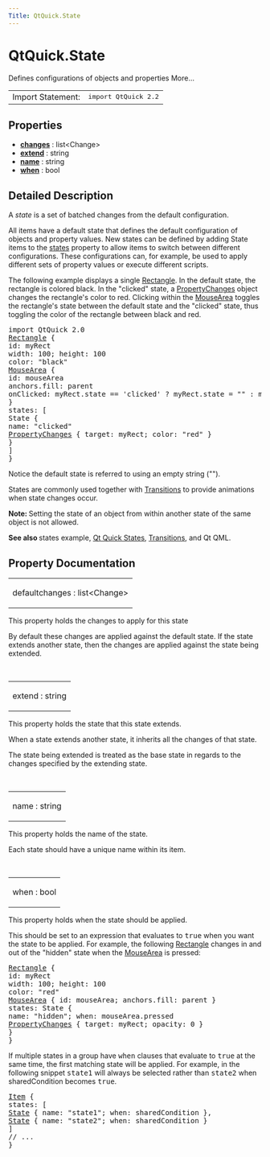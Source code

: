 ```yaml
---
Title: QtQuick.State
---
```


# QtQuick.State

<span class="subtitle"></span>
<!-- $$$State-brief -->
<p>Defines configurations of objects and properties More...</p>
<!-- @@@State -->
<table class="alignedsummary">
<tr><td class="memItemLeft rightAlign topAlign"> Import Statement:</td><td class="memItemRight bottomAlign"> </b><tt>import QtQuick 2.2</tt></td></tr></table><ul>
</ul>
<h2>Properties</h2>
<ul>
<li class="fn"><b><b><a href="#changes-prop">changes</a></b></b> : list&lt;Change&gt;</li>
<li class="fn"><b><b><a href="#extend-prop">extend</a></b></b> : string</li>
<li class="fn"><b><b><a href="#name-prop">name</a></b></b> : string</li>
<li class="fn"><b><b><a href="#when-prop">when</a></b></b> : bool</li>
</ul>
<!-- $$$State-description -->
<h2>Detailed Description</h2>
<p>A <i>state</i> is a set of batched changes from the default configuration.</p>
<p>All items have a default state that defines the default configuration of objects and property values. New states can be defined by adding State items to the <a href="QtQuick.Item.md#states-prop">states</a> property to allow items to switch between different configurations. These configurations can, for example, be used to apply different sets of property values or execute different scripts.</p>
<p>The following example displays a single <a href="QtQuick.Rectangle.md">Rectangle</a>. In the default state, the rectangle is colored black. In the &quot;clicked&quot; state, a <a href="QtQuick.PropertyChanges.md">PropertyChanges</a> object changes the rectangle's color to red. Clicking within the <a href="QtQuick.MouseArea.md">MouseArea</a> toggles the rectangle's state between the default state and the &quot;clicked&quot; state, thus toggling the color of the rectangle between black and red.</p>
<pre class="qml">import QtQuick 2.0
<span class="type"><a href="QtQuick.Rectangle.md">Rectangle</a></span> {
<span class="name">id</span>: <span class="name">myRect</span>
<span class="name">width</span>: <span class="number">100</span>; <span class="name">height</span>: <span class="number">100</span>
<span class="name">color</span>: <span class="string">&quot;black&quot;</span>
<span class="type"><a href="QtQuick.MouseArea.md">MouseArea</a></span> {
<span class="name">id</span>: <span class="name">mouseArea</span>
<span class="name">anchors</span>.fill: <span class="name">parent</span>
<span class="name">onClicked</span>: <span class="name">myRect</span>.<span class="name">state</span> <span class="operator">==</span> <span class="string">'clicked'</span> ? <span class="name">myRect</span>.<span class="name">state</span> <span class="operator">=</span> <span class="string">&quot;&quot;</span> : <span class="name">myRect</span>.<span class="name">state</span> <span class="operator">=</span> <span class="string">'clicked'</span>;
}
<span class="name">states</span>: [
<span class="type">State</span> {
<span class="name">name</span>: <span class="string">&quot;clicked&quot;</span>
<span class="type"><a href="QtQuick.PropertyChanges.md">PropertyChanges</a></span> { <span class="name">target</span>: <span class="name">myRect</span>; <span class="name">color</span>: <span class="string">&quot;red&quot;</span> }
}
]
}</pre>
<p>Notice the default state is referred to using an empty string (&quot;&quot;).</p>
<p>States are commonly used together with <a href="QtQuick.qtquick-statesanimations-animations.md">Transitions</a> to provide animations when state changes occur.</p>
<p><b>Note: </b>Setting the state of an object from within another state of the same object is not allowed.</p><p><b>See also </b>states example, <a href="QtQuick.qtquick-statesanimations-states.md">Qt Quick States</a>, <a href="QtQuick.qtquick-statesanimations-animations.md">Transitions</a>, and Qt QML.</p>
<!-- @@@State -->
<h2>Property Documentation</h2>
<!-- $$$changes -->
<table class="qmlname"><tr valign="top"><td class="tblQmlPropNode"><p><span class="qmldefault">default</span><span class="name">changes</span> : <span class="type">list</span>&lt;<span class="type">Change</span>&gt;</p></td></tr></table><p>This property holds the changes to apply for this state</p>
<p>By default these changes are applied against the default state. If the state extends another state, then the changes are applied against the state being extended.</p>
<!-- @@@changes -->
<br/>
<!-- $$$extend -->
<table class="qmlname"><tr valign="top"><td class="tblQmlPropNode"><p><span class="name">extend</span> : <span class="type">string</span></p></td></tr></table><p>This property holds the state that this state extends.</p>
<p>When a state extends another state, it inherits all the changes of that state.</p>
<p>The state being extended is treated as the base state in regards to the changes specified by the extending state.</p>
<!-- @@@extend -->
<br/>
<!-- $$$name -->
<table class="qmlname"><tr valign="top"><td class="tblQmlPropNode"><p><span class="name">name</span> : <span class="type">string</span></p></td></tr></table><p>This property holds the name of the state.</p>
<p>Each state should have a unique name within its item.</p>
<!-- @@@name -->
<br/>
<!-- $$$when -->
<table class="qmlname"><tr valign="top"><td class="tblQmlPropNode"><p><span class="name">when</span> : <span class="type">bool</span></p></td></tr></table><p>This property holds when the state should be applied.</p>
<p>This should be set to an expression that evaluates to <tt>true</tt> when you want the state to be applied. For example, the following <a href="QtQuick.Rectangle.md">Rectangle</a> changes in and out of the &quot;hidden&quot; state when the <a href="QtQuick.MouseArea.md">MouseArea</a> is pressed:</p>
<pre class="qml"><span class="type"><a href="QtQuick.Rectangle.md">Rectangle</a></span> {
<span class="name">id</span>: <span class="name">myRect</span>
<span class="name">width</span>: <span class="number">100</span>; <span class="name">height</span>: <span class="number">100</span>
<span class="name">color</span>: <span class="string">&quot;red&quot;</span>
<span class="type"><a href="QtQuick.MouseArea.md">MouseArea</a></span> { <span class="name">id</span>: <span class="name">mouseArea</span>; <span class="name">anchors</span>.fill: <span class="name">parent</span> }
<span class="name">states</span>: <span class="name">State</span> {
<span class="name">name</span>: <span class="string">&quot;hidden&quot;</span>; <span class="name">when</span>: <span class="name">mouseArea</span>.<span class="name">pressed</span>
<span class="type"><a href="QtQuick.PropertyChanges.md">PropertyChanges</a></span> { <span class="name">target</span>: <span class="name">myRect</span>; <span class="name">opacity</span>: <span class="number">0</span> }
}
}</pre>
<p>If multiple states in a group have <tt>when</tt> clauses that evaluate to <tt>true</tt> at the same time, the first matching state will be applied. For example, in the following snippet <tt>state1</tt> will always be selected rather than <tt>state2</tt> when sharedCondition becomes <tt>true</tt>.</p>
<pre class="qml"><span class="type"><a href="QtQuick.Item.md">Item</a></span> {
<span class="name">states</span>: [
<span class="type"><a href="index.html">State</a></span> { <span class="name">name</span>: <span class="string">&quot;state1&quot;</span>; <span class="name">when</span>: <span class="name">sharedCondition</span> },
<span class="type"><a href="index.html">State</a></span> { <span class="name">name</span>: <span class="string">&quot;state2&quot;</span>; <span class="name">when</span>: <span class="name">sharedCondition</span> }
]
<span class="comment">// ...</span>
}</pre>
<!-- @@@when -->
<br/>
